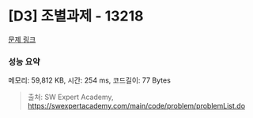 # [D3] 조별과제 - 13218 

[문제 링크](https://swexpertacademy.com/main/code/problem/problemDetail.do?contestProbId=AXzjvCCq-PwDFASs) 

### 성능 요약

메모리: 59,812 KB, 시간: 254 ms, 코드길이: 77 Bytes



> 출처: SW Expert Academy, https://swexpertacademy.com/main/code/problem/problemList.do